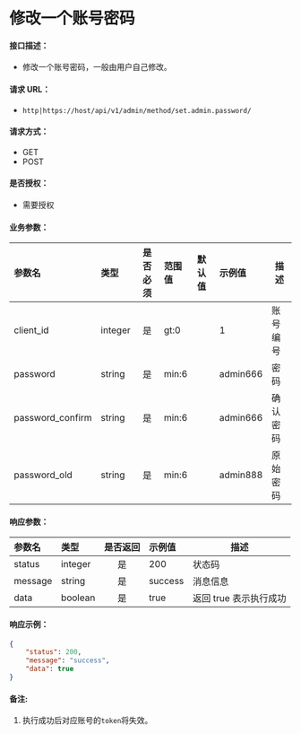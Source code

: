 # 修改一个账号密码

#### 接口描述：
- 修改一个账号密码，一般由用户自己修改。

#### 请求 URL：
- `http|https://host/api/v1/admin/method/set.admin.password/`

#### 请求方式：
- GET
- POST

#### 是否授权：
- 需要授权

#### 业务参数：
|参数名|类型|是否必须|范围值|默认值|示例值|描述|
|:----|:---|:---:|:-----|:-----|:-----|-----|
|client_id |integer |是 |gt:0 | |1 |账号编号 |
|password |string |是 |min:6 | |admin666 |密码 |
|password_confirm |string |是 |min:6 | |admin666 |确认密码 |
|password_old |string |是 |min:6 | |admin888 |原始密码 |

#### 响应参数：
|参数名|类型|是否返回|示例值|描述|
|:-----|:-----|:---:|:-----|-----|
|status |integer |是 |200 |状态码 |
|message |string |是 |success |消息信息 |
|data |boolean |是 |true |返回 true 表示执行成功 |

#### 响应示例：
```json
{
    "status": 200,
    "message": "success",
    "data": true
}
```

#### 备注:
1. 执行成功后对应账号的`token`将失效。